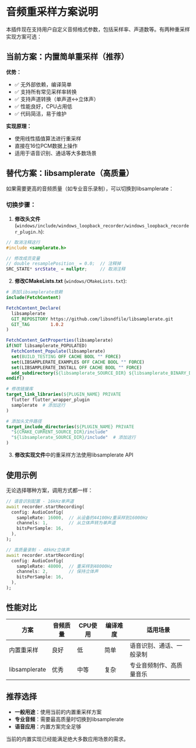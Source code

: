 # 音频重采样方案说明

本插件现在支持用户自定义音频格式参数，包括采样率、声道数等。有两种重采样实现方案可选：

## 当前方案：内置简单重采样（推荐）

**优势：**
- ✅ 无外部依赖，编译简单
- ✅ 支持所有常见采样率转换
- ✅ 支持声道转换（单声道↔立体声）
- ✅ 性能良好，CPU占用低
- ✅ 代码简洁，易于维护

**实现原理：**
- 使用线性插值算法进行重采样
- 直接在16位PCM数据上操作
- 适用于语音识别、通话等大多数场景

## 替代方案：libsamplerate（高质量）

如果需要更高的音频质量（如专业音乐录制），可以切换到libsamplerate：

### 切换步骤：

1. **修改头文件** (`windows/include/windows_loopback_recorder/windows_loopback_recorder_plugin.h`):
```cpp
// 取消注释这行
#include <samplerate.h>

// 修改成员变量
// double resamplePosition_ = 0.0;  // 注释掉
SRC_STATE* srcState_ = nullptr;     // 取消注释
```

2. **修改CMakeLists.txt** (`windows/CMakeLists.txt`):
```cmake
# 添加libsamplerate依赖
include(FetchContent)

FetchContent_Declare(
  libsamplerate
  GIT_REPOSITORY https://github.com/libsndfile/libsamplerate.git
  GIT_TAG        1.0.2
)

FetchContent_GetProperties(libsamplerate)
if(NOT libsamplerate_POPULATED)
  FetchContent_Populate(libsamplerate)
  set(BUILD_TESTING OFF CACHE BOOL "" FORCE)
  set(LIBSAMPLERATE_EXAMPLES OFF CACHE BOOL "" FORCE)
  set(LIBSAMPLERATE_INSTALL OFF CACHE BOOL "" FORCE)
  add_subdirectory(${libsamplerate_SOURCE_DIR} ${libsamplerate_BINARY_DIR})
endif()

# 修改链接库
target_link_libraries(${PLUGIN_NAME} PRIVATE
  flutter flutter_wrapper_plugin
  samplerate  # 添加这行
)

# 添加头文件路径
target_include_directories(${PLUGIN_NAME} PRIVATE
  "${CMAKE_CURRENT_SOURCE_DIR}/include"
  "${libsamplerate_SOURCE_DIR}/include"  # 添加这行
)
```

3. **修改实现文件**中的重采样方法使用libsamplerate API

## 使用示例

无论选择哪种方案，调用方式都一样：

```dart
// 语音识别配置 - 16kHz单声道
await recorder.startRecording(
  config: AudioConfig(
    sampleRate: 16000,  // 从设备的44100Hz重采样到16000Hz
    channels: 1,        // 从立体声转为单声道
    bitsPerSample: 16,
  ),
);

// 高质量录制 - 48kHz立体声
await recorder.startRecording(
  config: AudioConfig(
    sampleRate: 48000,  // 重采样到48000Hz
    channels: 2,        // 保持立体声
    bitsPerSample: 16,
  ),
);
```

## 性能对比

| 方案 | 音频质量 | CPU使用 | 编译难度 | 适用场景 |
|------|----------|---------|----------|----------|
| 内置重采样 | 良好 | 低 | 简单 | 语音识别、通话、一般录制 |
| libsamplerate | 优秀 | 中等 | 复杂 | 专业音频制作、高质量音乐 |

## 推荐选择

- **一般用途**：使用当前的内置重采样方案
- **专业音频**：需要最高质量时切换到libsamplerate
- **语音应用**：内置方案完全足够

当前的内置实现已经能满足绝大多数应用场景的需求。